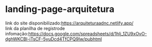 # landing-page-arquitetura
link do site disponibilizado:https://arquiteturaadnc.netlify.app/ <br>
link da planilha de registrode infomação:https://docs.google.com/spreadsheets/d/1hlj_1ZU9xOvO-dghWKCBI-iTsCF-5yuDcd4TfCPQ9Iw/pubhtml
